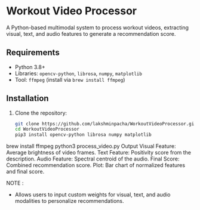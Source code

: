 # Workout Video Processor

A Python-based multimodal system to process workout videos, extracting visual, text, and audio features to generate a recommendation score.

## Requirements
- Python 3.8+
- Libraries: `opencv-python`, `librosa`, `numpy`, `matplotlib`
- Tool: `ffmpeg` (install via `brew install ffmpeg`)

## Installation
1. Clone the repository:
   ```bash
   git clone https://github.com/lakshminpacha/WorkoutVideoProcessor.git
   cd WorkoutVideoProcessor
   pip3 install opencv-python librosa numpy matplotlib
brew install ffmpeg
python3 process_video.py
Output
Visual Feature: Average brightness of video frames.
Text Feature: Positivity score from the description.
Audio Feature: Spectral centroid of the audio.
Final Score: Combined recommendation score.
Plot: Bar chart of normalized features and final score.

NOTE :
- Allows users to input custom weights for visual, text, and audio modalities to personalize recommendations.
